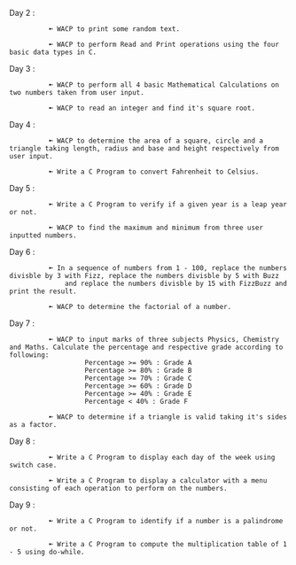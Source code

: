 
Day 2 : 

              ➼ WACP to print some random text.
              
              ➼ WACP to perform Read and Print operations using the four basic data types in C.
                
 
Day 3 : 

              ➼ WACP to perform all 4 basic Mathematical Calculations on two numbers taken from user input.
              
              ➼ WACP to read an integer and find it's square root.
              
         
Day 4 : 

              ➼ WACP to determine the area of a square, circle and a triangle taking length, radius and base and height respectively from user input.
              
              ➼ Write a C Program to convert Fahrenheit to Celsius.    
                 
Day 5 : 

              ➼ Write a C Program to verify if a given year is a leap year or not. 
              
              ➼ WACP to find the maximum and minimum from three user inputted numbers.   

Day 6 : 

              ➼ In a sequence of numbers from 1 - 100, replace the numbers divisble by 3 with Fizz, replace the numbers divisble by 5 with Buzz
                  and replace the numbers divisble by 15 with FizzBuzz and print the result.
              
              ➼ WACP to determine the factorial of a number. 

Day 7 : 

              ➼ WACP to input marks of three subjects Physics, Chemistry and Maths. Calculate the percentage and respective grade according to following:
                       Percentage >= 90% : Grade A
                       Percentage >= 80% : Grade B
                       Percentage >= 70% : Grade C
                       Percentage >= 60% : Grade D
                       Percentage >= 40% : Grade E
                       Percentage < 40% : Grade F
              
              ➼ WACP to determine if a triangle is valid taking it's sides as a factor.

Day 8 : 

              ➼ Write a C Program to display each day of the week using switch case.
              
              ➼ Write a C Program to display a calculator with a menu consisting of each operation to perform on the numbers.  
              

Day 9 : 

              ➼ Write a C Program to identify if a number is a palindrome or not.
              
              ➼ Write a C Program to compute the multiplication table of 1 - 5 using do-while.        
 
 

